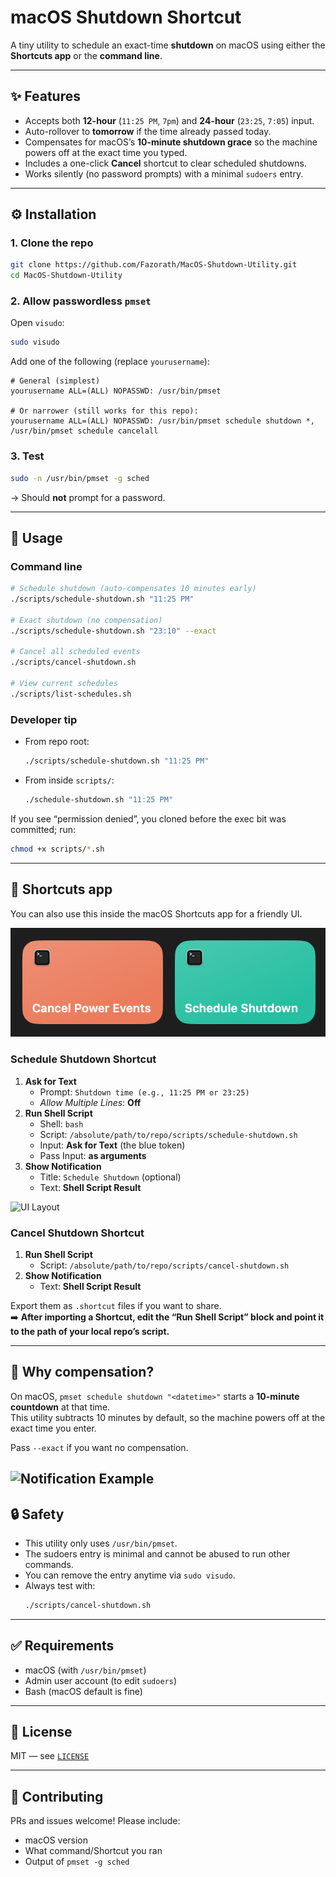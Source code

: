 # macOS Shutdown Shortcut

A tiny utility to schedule an exact-time **shutdown** on macOS using either the **Shortcuts app** or the **command line**.

---

## ✨ Features
- Accepts both **12-hour** (`11:25 PM`, `7pm`) and **24-hour** (`23:25`, `7:05`) input.  
- Auto-rollover to **tomorrow** if the time already passed today.  
- Compensates for macOS’s **10-minute shutdown grace** so the machine powers off at the exact time you typed.  
- Includes a one-click **Cancel** shortcut to clear scheduled shutdowns.  
- Works silently (no password prompts) with a minimal `sudoers` entry.

---

## ⚙️ Installation

### 1. Clone the repo
```bash
git clone https://github.com/Fazorath/MacOS-Shutdown-Utility.git
cd MacOS-Shutdown-Utility
```

### 2. Allow passwordless `pmset`
Open `visudo`:
```bash
sudo visudo
```

Add one of the following (replace `yourusername`):

```text
# General (simplest)
yourusername ALL=(ALL) NOPASSWD: /usr/bin/pmset

# Or narrower (still works for this repo):
yourusername ALL=(ALL) NOPASSWD: /usr/bin/pmset schedule shutdown *, /usr/bin/pmset schedule cancelall
```

### 3. Test
```bash
sudo -n /usr/bin/pmset -g sched
```
→ Should **not** prompt for a password.

---

## 🚀 Usage

### Command line
```bash
# Schedule shutdown (auto-compensates 10 minutes early)
./scripts/schedule-shutdown.sh "11:25 PM"

# Exact shutdown (no compensation)
./scripts/schedule-shutdown.sh "23:10" --exact

# Cancel all scheduled events
./scripts/cancel-shutdown.sh

# View current schedules
./scripts/list-schedules.sh
```

### Developer tip
- From repo root:  
  ```bash
  ./scripts/schedule-shutdown.sh "11:25 PM"
  ```
- From inside `scripts/`:  
  ```bash
  ./schedule-shutdown.sh "11:25 PM"
  ```

If you see “permission denied”, you cloned before the exec bit was committed; run:
```bash
chmod +x scripts/*.sh
```

---

## 📱 Shortcuts app

You can also use this inside the macOS Shortcuts app for a friendly UI.

![Shortcut Layout](docs/shortCut.png)


### Schedule Shutdown Shortcut
1. **Ask for Text**  
   - Prompt: `Shutdown time (e.g., 11:25 PM or 23:25)`  
   - *Allow Multiple Lines*: **Off**
2. **Run Shell Script**  
   - Shell: `bash`  
   - Script: `/absolute/path/to/repo/scripts/schedule-shutdown.sh`  
   - Input: **Ask for Text** (the blue token)  
   - Pass Input: **as arguments**
3. **Show Notification**  
   - Title: `Schedule Shutdown` (optional)  
   - Text: **Shell Script Result**

![UI Layout](docs/shortcut-layout.png)

### Cancel Shutdown Shortcut
1. **Run Shell Script**  
   - Script: `/absolute/path/to/repo/scripts/cancel-shutdown.sh`
2. **Show Notification**  
   - Text: **Shell Script Result**

Export them as `.shortcut` files if you want to share.  
➡️ **After importing a Shortcut, edit the “Run Shell Script” block and point it to the path of your local repo’s script.**

---

## 📝 Why compensation?

On macOS, `pmset schedule shutdown "<datetime>"` starts a **10-minute countdown** at that time.  
This utility subtracts 10 minutes by default, so the machine powers off at the exact time you enter.  

Pass `--exact` if you want no compensation.

![Notification Example](docs/notification.png)
---

## 🔒 Safety

- This utility only uses `/usr/bin/pmset`.  
- The sudoers entry is minimal and cannot be abused to run other commands.  
- You can remove the entry anytime via `sudo visudo`.  
- Always test with:
  ```bash
  ./scripts/cancel-shutdown.sh
  ```

---

## ✅ Requirements
- macOS (with `/usr/bin/pmset`)  
- Admin user account (to edit `sudoers`)  
- Bash (macOS default is fine)

---

## 📜 License
MIT — see [`LICENSE`](LICENSE)

---

## 🤝 Contributing
PRs and issues welcome! Please include:
- macOS version
- What command/Shortcut you ran
- Output of `pmset -g sched`
